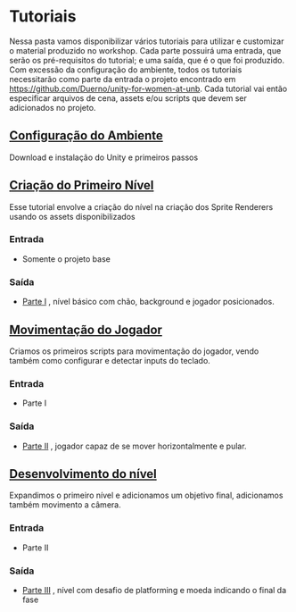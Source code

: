 # Tutoriais

Nessa pasta vamos disponibilizar vários tutoriais para utilizar e customizar o material produzido no workshop.
Cada parte possuirá uma entrada, que serão os pré-requisitos do tutorial; e uma saída, que é o que foi produzido.
Com excessão da configuração do ambiente, todos os tutoriais necessitarão como parte da entrada o projeto encontrado em https://github.com/Duerno/unity-for-women-at-unb.
Cada tutorial vai então especificar arquivos de cena, assets e/ou scripts que devem ser adicionados no projeto.

## [Configuração do Ambiente](./Ambiente.md)
  Download e instalação do Unity e primeiros passos
  
## [Criação do Primeiro Nível](./primeiroNivel.md)
  Esse tutorial envolve a criação do nível na criação dos Sprite Renderers usando os assets disponibilizados
  
### Entrada
  - Somente o projeto base
  
### Saída
  - [Parte I](https://github.com/Lizdtre/unity-for-women/tree/master/workshop/Assets/Part%20I) , nível básico com chão, background e jogador posicionados.

## [Movimentação do Jogador](./movimentoPlayer.md)

  Criamos os primeiros scripts para movimentação do jogador, vendo também como configurar e detectar inputs do teclado.

### Entrada
  - Parte I
    
### Saída
  - [Parte II](https://github.com/Lizdtre/unity-for-women/tree/master/workshop/Assets/Part%20II) , jogador capaz de se mover horizontalmente e pular.

## [Desenvolvimento do nível](./Desenvolvendo_Nível.md)

  Expandimos o primeiro nível e adicionamos um objetivo final, adicionamos também movimento a câmera.

### Entrada
  - Parte II

### Saída
  - [Parte III](https://github.com/Lizdtre/unity-for-women/tree/master/workshop/Assets/Part%20III) , nível com desafio de platforming e moeda indicando o final da fase


